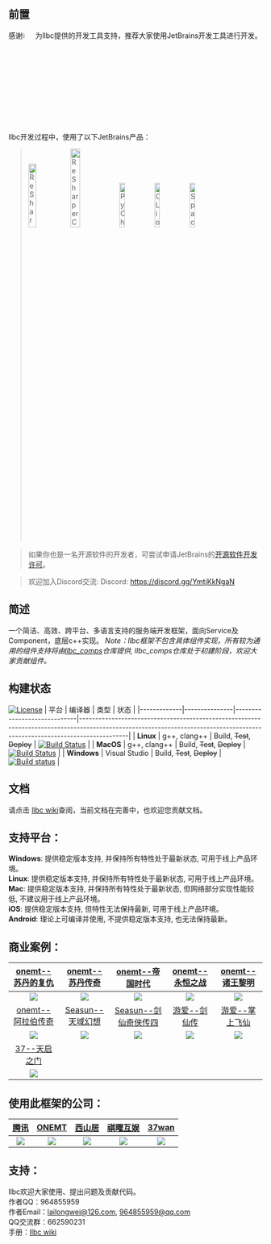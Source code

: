 ## 前置
感谢<a href="https://www.jetbrains.com"><img src="https://resources.jetbrains.com/storage/products/company/brand/logos/jb_beam.svg" alt="JetBrains Logo (Main) logo." style="width:5%;height:5%" /></a>为llbc提供的开发工具支持，推荐大家使用JetBrains开发工具进行开发。
llbc开发过程中，使用了以下JetBrains产品：
> <img src="https://resources.jetbrains.com/storage/products/company/brand/logos/ReSharper.png" alt="ReSharper logo." style="width:18%;height:18%" /><img src="https://resources.jetbrains.com/storage/products/company/brand/logos/ReSharperCPP.png" alt="ReSharper C++ logo." style="width:20%;height:20%" /> <img src="https://resources.jetbrains.com/storage/products/company/brand/logos/PyCharm.png" alt="PyCharm logo." style="width:15%;height:15%" /><img src="https://resources.jetbrains.com/storage/products/company/brand/logos/CLion.png" alt="CLion logo." style="width:15%;height:15%" /><img src="https://resources.jetbrains.com/storage/products/company/brand/logos/Space.png" alt="Space logo." style="width:15%;height:15%" />

> 如果你也是一名开源软件的开发者，可尝试申请JetBrains的[开源软件开发许可](https://www.jetbrains.com/shop/eform/opensource)。

> 欢迎加入Discord交流: Discord: https://discord.gg/YmtjKkNgaN

## 简述
一个简洁、高效、跨平台、多语言支持的服务端开发框架，面向Service及Component，底层c++实现。
*Note：llbc框架不包含具体组件实现，所有较为通用的组件支持将由[llbc_comps](https://github.com/lailongwei/llbc_comps)仓库提供, llbc_comps仓库处于初建阶段，欢迎大家贡献组件。*

## 构建状态
[![License](https://img.shields.io/badge/License-MIT-green.svg)](https://opensource.org/licenses/MIT)
| 平台         | 编译器        | 类型                        | 状态                                                                                                                                                                     |
|-------------|---------------|-----------------------------|---------------------------------------------------------------------------------------------------------------------------------------------------------------------------|
| **Linux**   | g++, clang++  | Build, ~~Test~~, ~~Deploy~~ | [![Build Status](https://github.com/lailongwei/llbc/actions/workflows/linux-build.yml/badge.svg?branch=master)](https://github.com/lailongwei/llbc/actions/workflows/linux-build.yml) |
| **MacOS**   | g++, clang++  | Build, ~~Test~~, ~~Deploy~~ | [![Build Status](https://github.com/lailongwei/llbc/actions/workflows/macos-build.yml/badge.svg?branch=master)](https://github.com/lailongwei/llbc/actions/workflows/macos-build.yml) |
| **Windows** | Visual Studio | Build, ~~Test~~, ~~Deploy~~ | [![Build status](https://github.com/lailongwei/llbc/actions/workflows/windows-build.yml/badge.svg?branch=master)](https://github.com/lailongwei/llbc/actions/workflows/windows-build.yml) |  

## 文档
请点击 [llbc wiki](https://github.com/lailongwei/llbc/wiki)查阅，当前文档在完善中，也欢迎您贡献文档。

## 支持平台：
**Windows**: 提供稳定版本支持, 并保持所有特性处于最新状态, 可用于线上产品环境。  
**Linux**: 提供稳定版本支持, 并保持所有特性处于最新状态, 可用于线上产品环境。  
**Mac**: 提供稳定版本支持, 并保持所有特性处于最新状态, 但网络部分实现性能较低, 不建议用于线上产品环境。  
**iOS**: 提供稳定版本支持, 但特性无法保持最新, 可用于线上产品环境。  
**Android**: 理论上可编译并使用, 不提供稳定版本支持, 也无法保持最新。  

## 商业案例：
|[onemt--苏丹的复仇](http://www.ltjianhe.com/koh.html)|[onemt--苏丹传奇](https://play.google.com/store/apps/details?id=com.onemt.wolves.sos&hl=zh&gl=US)|[onemt--帝国时代](http://www.ltjianhe.com/boe.html)|[onemt--永恒之战](http://www.ltjianhe.com/woe.html)|[onemt--诸王黎明](http://www.ltjianhe.com/rok.html)|
|:--------:|:---------:|:-------:|:--------:|:--------:|
|![](https://raw.githubusercontent.com/wiki/lailongwei/llbc/static/showcases/showcase__onemt__苏丹的复仇.png)|![](https://raw.githubusercontent.com/wiki/lailongwei/llbc/static/showcases/showcase__onemt__苏丹传奇.png)|![](https://raw.githubusercontent.com/wiki/lailongwei/llbc/static/showcases/showcase__onemt__帝国时代.png)|![](https://raw.githubusercontent.com/wiki/lailongwei/llbc/static/showcases/showcase__onemt__永恒之战.png)|![](https://raw.githubusercontent.com/wiki/lailongwei/llbc/static/showcases/showcase__onemt__诸王黎明.png)|
|[onemt--阿拉伯传奇](http://www.ltjianhe.com/dk.html)|[Seasun--天域幻想](https://www.925g.com/game01/20197.html)|[Seasun--剑仙奇侠传四](https://v.17173.com/zt/zjqbd/xj4/)|[游爱--剑仙传](https://baike.baidu.com/item/%E5%89%91%E4%BB%99%E4%BC%A0/3333767?fr=aladdin)|[游爱--掌上飞仙]()|
| ![](https://raw.githubusercontent.com/wiki/lailongwei/llbc/static/showcases/showcase__onemt__阿拉伯传奇.png)|![](https://raw.githubusercontent.com/wiki/lailongwei/llbc/static/showcases/showcase__seasun__天域幻想.png)|![](https://raw.githubusercontent.com/wiki/lailongwei/llbc/static/showcases/showcase__seasun__仙剑4.png)|![](https://raw.githubusercontent.com/wiki/lailongwei/llbc/static/showcases/showcase__游爱__剑仙传.png)|![](https://raw.githubusercontent.com/wiki/lailongwei/llbc/static/showcases/showcase__游爱__掌上飞仙.png)|
|[37--天启之门](https://www.xiaogouh5.com/syrfrc/subuxyc.html)|||||
|![](https://raw.githubusercontent.com/wiki/lailongwei/llbc/static/showcases/showcase_37wan_天启之门.png)|||||

## 使用此框架的公司：
|[腾讯](https://www.tencent.com/zh-cn/)|[ONEMT](http://www.onemt.com/)|[西山居](https://www.xishanju.com/)|[祺曜互娱](http://www.7yao.top/)|[37wan](https://www.37.com/)|
|:--------------------------:|:----------------------------:|:--------------------------------:|:------------------------------:|:----------------------:|
|![](https://raw.githubusercontent.com/wiki/lailongwei/llbc/static/company_logos/tencent-logo.jpg)|![](https://raw.githubusercontent.com/wiki/lailongwei/llbc/static/company_logos/onemt-logo.jpg)|![](https://raw.githubusercontent.com/wiki/lailongwei/llbc/static/company_logos/seasun-logo.jpg)|![](https://raw.githubusercontent.com/wiki/lailongwei/llbc/static/company_logos/qiyao-logo.jpg)|![](https://raw.githubusercontent.com/wiki/lailongwei/llbc/static/company_logos/37-logo.jpg)|

## 支持：
llbc欢迎大家使用、提出问题及贡献代码。  
作者QQ：964855959  
作者Email：lailongwei@126.com, 964855959@qq.com  
QQ交流群：662590231  
手册：[llbc wiki](https://github.com/lailongwei/llbc/wiki)   


